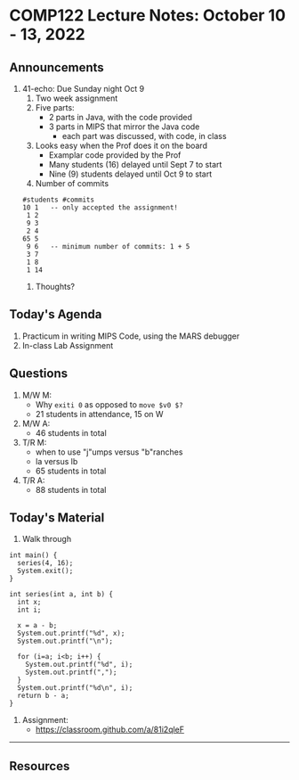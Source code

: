 # COMP122 Lecture Notes: October 10 - 13, 2022

## Announcements
   1. 41-echo: Due Sunday night Oct 9
      1. Two week assignment
      1. Five parts:
         - 2 parts in Java, with the code provided
         - 3 parts in MIPS that mirror the Java code
           - each part was discussed, with code, in class
      1. Looks easy when the Prof does it on the board
         - Examplar code provided by the Prof
         - Many students (16) delayed until Sept 7 to start
         - Nine (9) students delayed until Oct 9 to start
      1. Number of commits
      ```
      #students #commits
      10 1   -- only accepted the assignment!
       1 2
       9 3
       2 4
      65 5    
       9 6   -- minimum number of commits: 1 + 5
       3 7
       1 8
       1 14
      ``` 
      1. Thoughts?


## Today's Agenda
   1. Practicum in writing MIPS Code, using the MARS debugger
   1. In-class Lab Assignment

## Questions
   1. M/W M:
      - Why `exiti 0` as opposed to `move $v0 $?`
      - 21 students in attendance, 15 on W
   1. M/W A:
      - 46 students in total
   1. T/R M: 
      - when to use "j"umps versus "b"ranches
      - la versus lb
      - 65 students in total
   1. T/R A: 
      - 88 students in total

## Today's Material

  1. Walk through 

  ```
  int main() {
    series(4, 16);
    System.exit();
  }

  int series(int a, int b) {
    int x;
    int i;

    x = a - b;
    System.out.printf("%d", x);
    System.out.printf("\n");

    for (i=a; i<b; i++) {
      System.out.printf("%d", i);
      System.out.printf(",");
    }
    System.out.printf("%d\n", i);
    return b - a;
  }
  ```

  1. Assignment:
     - https://classroom.github.com/a/81i2qleF

---
## Resources



